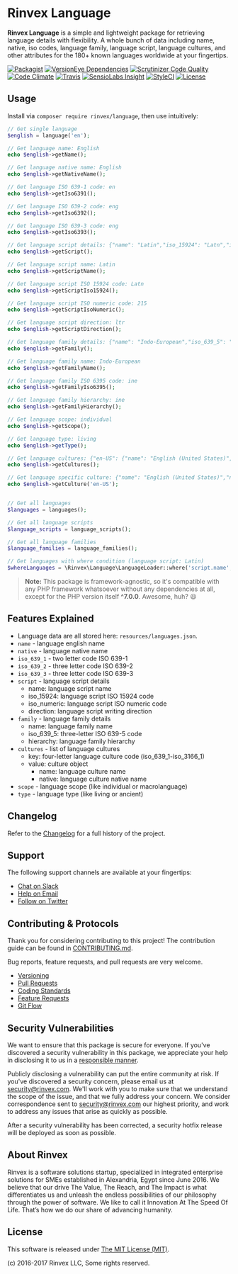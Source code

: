 # Rinvex Language

**Rinvex Language** is a simple and lightweight package for retrieving language details with flexibility. A whole bunch of data including name, native, iso codes, language family, language script, language cultures, and other attributes for the 180+ known languages worldwide at your fingertips.

[![Packagist](https://img.shields.io/packagist/v/rinvex/language.svg?label=Packagist&style=flat-square)](https://packagist.org/packages/rinvex/language)
[![VersionEye Dependencies](https://img.shields.io/versioneye/d/php/rinvex:language.svg?label=Dependencies&style=flat-square)](https://www.versioneye.com/php/rinvex:language/)
[![Scrutinizer Code Quality](https://img.shields.io/scrutinizer/g/rinvex/language.svg?label=Scrutinizer&style=flat-square)](https://scrutinizer-ci.com/g/rinvex/language/)
[![Code Climate](https://img.shields.io/codeclimate/github/rinvex/language.svg?label=CodeClimate&style=flat-square)](https://codeclimate.com/github/rinvex/language)
[![Travis](https://img.shields.io/travis/rinvex/language.svg?label=TravisCI&style=flat-square)](https://travis-ci.org/rinvex/language)
[![SensioLabs Insight](https://img.shields.io/sensiolabs/i/4505ee8a-52fc-4229-ae93-7e4f2523bda9.svg?label=SensioLabs&style=flat-square)](https://insight.sensiolabs.com/projects/4505ee8a-52fc-4229-ae93-7e4f2523bda9)
[![StyleCI](https://styleci.io/repos/77772990/shield)](https://styleci.io/repos/77772990)
[![License](https://img.shields.io/packagist/l/rinvex/language.svg?label=License&style=flat-square)](https://github.com/rinvex/language/blob/develop/LICENSE)


## Usage

Install via `composer require rinvex/language`, then use intuitively:
```php
// Get single language
$english = language('en');

// Get language name: English
echo $english->getName();

// Get language native name: English
echo $english->getNativeName();

// Get language ISO 639-1 code: en
echo $english->getIso6391();

// Get language ISO 639-2 code: eng
echo $english->getIso6392();

// Get language ISO 639-3 code: eng
echo $english->getIso6393();

// Get language script details: {"name": "Latin","iso_15924": "Latn","iso_numeric": "215","direction": "ltr"}
echo $english->getScript();

// Get language script name: Latin
echo $english->getScriptName();

// Get language script ISO 15924 code: Latn
echo $english->getScriptIso15924();

// Get language script ISO numeric code: 215
echo $english->getScriptIsoNumeric();

// Get language script direction: ltr
echo $english->getScriptDirection();

// Get language family details: {"name": "Indo-European","iso_639_5": "ine","hierarchy": "ine"}
echo $english->getFamily();

// Get language family name: Indo-European
echo $english->getFamilyName();

// Get language family ISO 6395 code: ine
echo $english->getFamilyIso6395();

// Get language family hierarchy: ine
echo $english->getFamilyHierarchy();

// Get language scope: individual
echo $english->getScope();

// Get language type: living
echo $english->getType();

// Get language cultures: {"en-US": {"name": "English (United States)","native": "English (United States)"}, {...}}
echo $english->getCultures();

// Get language specific culture: {"name": "English (United States)","native": "English (United States)"}
echo $english->getCulture('en-US');


// Get all languages
$languages = languages();

// Get all language scripts
$language_scripts = language_scripts();

// Get all language families
$language_families = language_families();

// Get languages with where condition (language script: Latin)
$whereLanguages = \Rinvex\Language\LanguageLoader::where('script.name', 'Latin');
```

> **Note:** This package is framework-agnostic, so it's compatible with any PHP framework whatsoever without any dependencies at all, except for the PHP version itself **^7.0.0**. Awesome, huh? :smiley:


## Features Explained

- Language data are all stored here: `resources/languages.json`.
- `name` - language english name
- `native` - language native name
- `iso_639_1` - two letter code ISO 639-1
- `iso_639_2` - three letter code ISO 639-2
- `iso_639_3` - three letter code ISO 639-3
- `script` - language script details
    - name: language script name
    - iso_15924: language script ISO 15924 code
    - iso_numeric: language script ISO numeric code
    - direction: language script writing direction
- `family` - language family details
    - name: language family name
    - iso_639_5: three-letter ISO 639-5 code
    - hierarchy: language family hierarchy
- `cultures` - list of language cultures
    - key: four-letter language culture code (iso_639_1-iso_3166_1)
    - value: culture object
        - name: language culture name
        - native: language culture native name
- `scope` - language scope (like individual or macrolanguage)
- `type` - language type (like living or ancient)


## Changelog

Refer to the [Changelog](CHANGELOG.md) for a full history of the project.


## Support

The following support channels are available at your fingertips:

- [Chat on Slack](http://chat.rinvex.com)
- [Help on Email](mailto:help@rinvex.com)
- [Follow on Twitter](https://twitter.com/rinvex)


## Contributing & Protocols

Thank you for considering contributing to this project! The contribution guide can be found in [CONTRIBUTING.md](CONTRIBUTING.md).

Bug reports, feature requests, and pull requests are very welcome.

- [Versioning](CONTRIBUTING.md#versioning)
- [Pull Requests](CONTRIBUTING.md#pull-requests)
- [Coding Standards](CONTRIBUTING.md#coding-standards)
- [Feature Requests](CONTRIBUTING.md#feature-requests)
- [Git Flow](CONTRIBUTING.md#git-flow)


## Security Vulnerabilities

We want to ensure that this package is secure for everyone. If you've discovered a security vulnerability in this package, we appreciate your help in disclosing it to us in a [responsible manner](https://en.wikipedia.org/wiki/Responsible_disclosure).

Publicly disclosing a vulnerability can put the entire community at risk. If you've discovered a security concern, please email us at [security@rinvex.com](mailto:security@rinvex.com). We'll work with you to make sure that we understand the scope of the issue, and that we fully address your concern. We consider correspondence sent to [security@rinvex.com](mailto:security@rinvex.com) our highest priority, and work to address any issues that arise as quickly as possible.

After a security vulnerability has been corrected, a security hotfix release will be deployed as soon as possible.


## About Rinvex

Rinvex is a software solutions startup, specialized in integrated enterprise solutions for SMEs established in Alexandria, Egypt since June 2016. We believe that our drive The Value, The Reach, and The Impact is what differentiates us and unleash the endless possibilities of our philosophy through the power of software. We like to call it Innovation At The Speed Of Life. That’s how we do our share of advancing humanity.


## License

This software is released under [The MIT License (MIT)](LICENSE).

(c) 2016-2017 Rinvex LLC, Some rights reserved.
